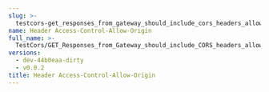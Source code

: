 ```yaml
---
slug: >-
  testcors-get_responses_from_gateway_should_include_cors_headers_allowing_js_from_other_origins_to_read_the_data_cross-origin--header_access-control-allow-origin
name: Header Access-Control-Allow-Origin
full_name: >-
  TestCors/GET_Responses_from_Gateway_should_include_CORS_headers_allowing_JS_from_other_origins_to_read_the_data_cross-origin./Header_Access-Control-Allow-Origin
versions:
  - dev-44b0eaa-dirty
  - v0.0.2
title: Header Access-Control-Allow-Origin
---
```



